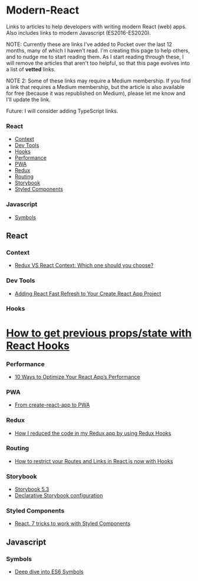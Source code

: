 # Modern-React
Links to articles to help developers with writing modern React (web) apps. Also includes links to modern Javascript (ES2016-ES2020).

NOTE: Currently these are links I've added to Pocket over the last 12 months, many of which I haven't read. I'm creating this page to help others, and to nudge me to start reading them. As I start reading through these, I will remove the articles that aren't too helpful, so that this page evolves into a list of **vetted** links. 

NOTE 2: Some of these links may require a Medium membership. If you find a link that requires a Medium membership, but the article is also available for free (because it was republished on Medium), please let me know and I'll update the link.

Future: I will consider adding TypeScript links.

### React
* [Context](#context)
* [Dev Tools](#dev-tools)
* [Hooks](#hooks)
* [Performance](#performance)
* [PWA](#pwa)
* [Redux](#redux)
* [Routing](#routing)
* [Storybook](#storybook)
* [Styled Components](#styled-components)

### Javascript
* [Symbols](#symbols)


## React

### Context
* [Redux VS React Context: Which one should you choose?](https://www.ibrahima-ndaw.com/blog/redux-vs-react-context-which-one-should-you-choose/)

### Dev Tools
* [Adding React Fast Refresh to Your Create React App Project](https://dutzi.party/react-fast-refresh/)

### Hooks
# [How to get previous props/state with React Hooks](https://blog.logrocket.com/how-to-get-previous-props-state-with-react-hooks/)

### Performance
* [10 Ways to Optimize Your React App’s Performance](https://blog.bitsrc.io/10-ways-to-optimize-your-react-apps-performance)

### PWA
* [From create-react-app to PWA](https://blog.logrocket.com/from-create-react-app-to-pwa/)

### Redux
* [How I reduced the code in my Redux app by using Redux Hooks](https://medium.com/javascript-in-plain-english/how-i-reduced-the-amount-of-code-in-my-redux-app-by-using-redux-hooks)

### Routing
* [How to restrict your Routes and Links in React.js now with Hooks](https://medium.com/craft-academy/how-to-restrict-your-routes-and-links-in-react-js-now-with-hooks)

### Storybook
* [Storybook 5.3](https://medium.com/storybookjs/storybook-5-3)
* [Declarative Storybook configuration](https://medium.com/storybookjs/declarative-storybook-configuration)

### Styled Components
* [React. 7 tricks to work with Styled Components](https://medium.com/javascript-in-plain-english/react-7-tricks-to-work-with-styled-components)

## Javascript

### Symbols
* [Deep dive into ES6 Symbols](https://everyday.codes/javascript/deep-dive-into-es6-symbols/)
